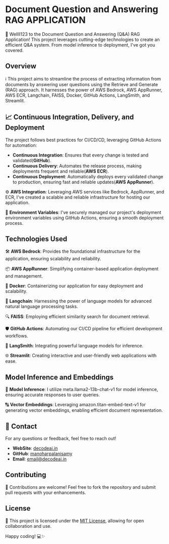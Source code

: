 # Document Question and Answering RAG APPLICATION

🚀 Wellll123 to the Document Question and Answering (Q&A) RAG Application! This project leverages cutting-edge technologies to create an efficient Q&A system. From model inference to deployment, I've got you covered.

## Overview

ℹ️ This project aims to streamline the process of extracting information from documents by answering user questions using the Retrieve and Generate (RAG) approach. It harnesses the power of AWS Bedrock, AWS AppRunner, AWS ECR, Langchain, FAISS, Docker, GitHub Actions, LangSmith, and Streamlit.

## 📈 Continuous Integration, Delivery, and Deployment

The project follows best practices for CI/CD/CD, leveraging GitHub Actions for automation:

- **Continuous Integration**: Ensures that every change is tested and validated(**GitHub**).
- **Continuous Delivery**: Automates the release process, making deployments frequent and reliable(**AWS ECR**).
- **Continuous Deployment**: Automatically deploys every validated change to production, ensuring fast and reliable updates(**AWS AppRunner**).


⚙️ **AWS Integration**: Leveraging AWS services like Bedrock, AppRunner, and ECR, I've created a scalable and reliable infrastructure for hosting our application.

🔑 **Environment Variables**: I've securely managed our project's deployment environment variables using GitHub Actions, ensuring a smooth deployment process.

## Technologies Used

🛠️ **AWS Bedrock**: Provides the foundational infrastructure for the application, ensuring scalability and reliability.

📦 **AWS AppRunner**: Simplifying container-based application deployment and management.

🐳 **Docker**: Containerizing our application for easy deployment and scalability.

🤖 **Langchain**: Harnessing the power of language models for advanced natural language processing tasks.

🔍 **FAISS**: Employing efficient similarity search for document retrieval.

🛡️ **GitHub Actions**: Automating our CI/CD pipeline for efficient development workflows.

🔗 **LangSmith**: Integrating powerful language models for inference.

🌐 **Streamlit**: Creating interactive and user-friendly web applications with ease.

## Model Inference and Embeddings

🧠 **Model Inference**: I utilize meta.llama2-13b-chat-v1 for model inference, ensuring accurate responses to user queries.

🔠 **Vector Embeddings**: Leveraging amazon.titan-embed-text-v1 for generating vector embeddings, enabling efficient document representation.

## 📧 Contact

For any questions or feedback, feel free to reach out!

- **WebSite**: [decodeai.in](https://decodeai.in)
- **GitHub**: [manoharpalanisamy](https://github.com/manoharpalanisamy)
- **Email**: [email@decodeai.in](mailto📧email@decodeai.in)

## Contributing

🤝 Contributions are welcome! Feel free to fork the repository and submit pull requests with your enhancements.

## License

📄 This project is licensed under the [MIT License](LICENSE), allowing for open collaboration and use.

Happy coding! 💻✨
